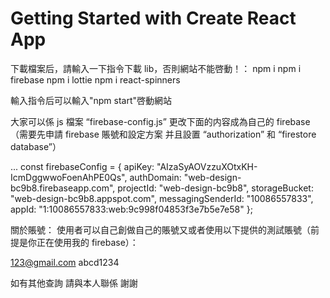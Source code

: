 # Getting Started with Create React App

下載檔案后，請輸入一下指令下載 lib，否則網站不能啓動！：
npm i
npm i firebase
npm i lottie
npm i react-spinners

輸入指令后可以輸入"npm start"啓動網站

大家可以係 js 檔案 “firebase-config.js” 更改下面的内容成為自己的 firebase
（需要先申請 firebase 賬號和設定方案 并且設置 “authorization” 和 “firestore database”）

...
const firebaseConfig = {
apiKey: "AIzaSyAOVzzuXOtxKH-IcmDggwwoFoenAhPE0Qs",
authDomain: "web-design-bc9b8.firebaseapp.com",
projectId: "web-design-bc9b8",
storageBucket: "web-design-bc9b8.appspot.com",
messagingSenderId: "10086557833",
appId: "1:10086557833:web:9c998f04853f3e7b5e7e58"
};

關於賬號：
使用者可以自己創做自己的賬號又或者使用以下提供的測試賬號（前提是你正在使用我的 firebase）：

123@gmail.com
abcd1234

如有其他查詢 請與本人聯係 謝謝
